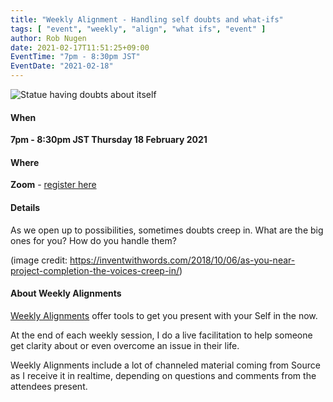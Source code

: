 ```yaml
---
title: "Weekly Alignment - Handling self doubts and what-ifs"
tags: [ "event", "weekly", "align", "what ifs", "event" ]
author: Rob Nugen
date: 2021-02-17T11:51:25+09:00
EventTime: "7pm - 8:30pm JST"
EventDate: "2021-02-18"
---
```


<img
src="//b.robnugen.com/blog/2021/man_statue_doubts.jpg"
alt="Statue having doubts about itself"
class="title" />

#### When

**7pm - 8:30pm JST Thursday 18 February 2021**

#### Where

**Zoom** - [register here](/weekly-alignments)

#### Details

As we open up to possibilities, sometimes doubts creep in.  What are
the big ones for you? How do you handle them?

(image credit: https://inventwithwords.com/2018/10/06/as-you-near-project-completion-the-voices-creep-in/)

#### About Weekly Alignments

[Weekly Alignments](/weekly-alignments/) offer tools to get you present with your Self in the now.

At the end of each weekly session, I do a live facilitation to help
someone get clarity about or even overcome an issue in their life.

Weekly Alignments include a lot of channeled material coming from
Source as I receive it in realtime, depending on questions and
comments from the attendees present.
